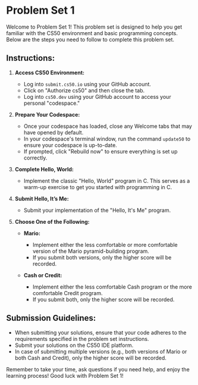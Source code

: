 # Problem Set 1

Welcome to Problem Set 1! This problem set is designed to help you get familiar with the CS50 environment and basic programming concepts. Below are the steps you need to follow to complete this problem set.

## Instructions:

1. **Access CS50 Environment:**
   - Log into `submit.cs50.io` using your GitHub account.
   - Click on "Authorize cs50" and then close the tab.
   - Log into `cs50.dev` using your GitHub account to access your personal "codespace."

2. **Prepare Your Codespace:**
   - Once your codespace has loaded, close any Welcome tabs that may have opened by default.
   - In your codespace's terminal window, run the command `update50` to ensure your codespace is up-to-date.
   - If prompted, click "Rebuild now" to ensure everything is set up correctly.

3. **Complete Hello, World:**
   - Implement the classic "Hello, World" program in C. This serves as a warm-up exercise to get you started with programming in C.

4. **Submit Hello, It’s Me:**
   - Submit your implementation of the "Hello, It's Me" program.

5. **Choose One of the Following:**
   - **Mario:**
     - Implement either the less comfortable or more comfortable version of the Mario pyramid-building program.
     - If you submit both versions, only the higher score will be recorded.

   - **Cash or Credit:**
     - Implement either the less comfortable Cash program or the more comfortable Credit program.
     - If you submit both, only the higher score will be recorded.

## Submission Guidelines:
- When submitting your solutions, ensure that your code adheres to the requirements specified in the problem set instructions.
- Submit your solutions on the CS50 IDE platform.
- In case of submitting multiple versions (e.g., both versions of Mario or both Cash and Credit), only the higher score will be recorded.

Remember to take your time, ask questions if you need help, and enjoy the learning process! Good luck with Problem Set 1!

